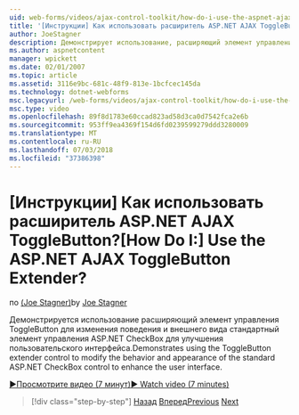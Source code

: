 ```yaml
---
uid: web-forms/videos/ajax-control-toolkit/how-do-i-use-the-aspnet-ajax-togglebutton-extender
title: '[Инструкции] Как использовать расширитель ASP.NET AJAX ToggleButton? | Документы Майкрософт'
author: JoeStagner
description: Демонстрирует использование, расширяющий элемент управления ToggleButton, чтобы изменить поведение и внешний вид стандартный элемент управления ASP.NET CheckBox для повышения удобства звук...
ms.author: aspnetcontent
manager: wpickett
ms.date: 02/01/2007
ms.topic: article
ms.assetid: 3116e9bc-681c-48f9-813e-1bcfcec145da
ms.technology: dotnet-webforms
msc.legacyurl: /web-forms/videos/ajax-control-toolkit/how-do-i-use-the-aspnet-ajax-togglebutton-extender
msc.type: video
ms.openlocfilehash: 89f8d1783e60ccad823ad58d3ca0d7542fca2e6b
ms.sourcegitcommit: 953ff9ea4369f154d6fd0239599279ddd3280009
ms.translationtype: MT
ms.contentlocale: ru-RU
ms.lasthandoff: 07/03/2018
ms.locfileid: "37386398"
---
```

<a name="how-do-i-use-the-aspnet-ajax-togglebutton-extender"></a><span data-ttu-id="4463e-104">[Инструкции] Как использовать расширитель ASP.NET AJAX ToggleButton?</span><span class="sxs-lookup"><span data-stu-id="4463e-104">[How Do I:] Use the ASP.NET AJAX ToggleButton Extender?</span></span>
====================
<span data-ttu-id="4463e-105">по [(Joe Stagner)](https://github.com/JoeStagner)</span><span class="sxs-lookup"><span data-stu-id="4463e-105">by [Joe Stagner](https://github.com/JoeStagner)</span></span>

<span data-ttu-id="4463e-106">Демонстрируется использование расширяющий элемент управления ToggleButton для изменения поведения и внешнего вида стандартный элемент управления ASP.NET CheckBox для улучшения пользовательского интерфейса.</span><span class="sxs-lookup"><span data-stu-id="4463e-106">Demonstrates using the ToggleButton extender control to modify the behavior and appearance of the standard ASP.NET CheckBox control to enhance the user interface.</span></span>

[<span data-ttu-id="4463e-107">&#9654;Просмотрите видео (7 минут)</span><span class="sxs-lookup"><span data-stu-id="4463e-107">&#9654; Watch video (7 minutes)</span></span>](https://channel9.msdn.com/Blogs/ASP-NET-Site-Videos/how-do-i-use-the-aspnet-ajax-togglebutton-extender)

> [!div class="step-by-step"]
> <span data-ttu-id="4463e-108">[Назад](how-do-i-use-the-aspnet-ajax-hovermenu-extender.md)
> [Вперед](how-do-i-use-the-aspnet-ajax-dropshadow-extender.md)</span><span class="sxs-lookup"><span data-stu-id="4463e-108">[Previous](how-do-i-use-the-aspnet-ajax-hovermenu-extender.md)
[Next](how-do-i-use-the-aspnet-ajax-dropshadow-extender.md)</span></span>
